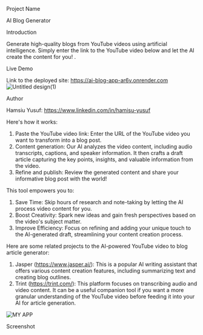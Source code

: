 Project Name

AI Blog Generator

Introduction

Generate high-quality blogs from YouTube videos using artificial intelligence. Simply enter the link to the YouTube video below and let the AI create the content for you! .

Live Demo

Link to the deployed site: https://ai-blog-app-ar6v.onrender.com
![Untitled design(1)](https://github.com/hamisuyusuf/ai_blog_app/assets/111646226/7e32c217-a1cc-4d0a-8450-33f632c9a806)

 	



Author

Hamsiu Yusuf: https://www.linkedin.com/in/hamisu-yusuf


Here's how it works:

   1. Paste the YouTube video link: Enter the URL of the YouTube video you want to transform into a blog post.
   2. Content generation: Our AI analyzes the video content, including audio transcripts, captions, and speaker information. It then crafts a draft article capturing the key points, insights, and valuable information from the video.
   3. Refine and publish: Review the generated content and share your informative blog post with the world!


This tool empowers you to:

   1. Save Time: Skip hours of research and note-taking by letting the AI process video content for you.
   2. Boost Creativity: Spark new ideas and gain fresh perspectives based on the video's subject matter.
   3. Improve Efficiency: Focus on refining and adding your unique touch to the AI-generated draft, streamlining your content creation process.

Here are some related projects to the AI-powered YouTube video to blog article generator:

   1. Jasper (https://www.jasper.ai/): This is a popular AI writing assistant that offers various content creation features, including summarizing text and creating blog outlines.
   2. Trint (https://trint.com/): This platform focuses on transcribing audio and video content. It can be a useful companion tool if you want a more granular understanding of the YouTube video before feeding it into your AI for article generation.

![MY APP](https://github.com/hamisuyusuf/ai_blog_app/assets/111646226/ec78f633-25ea-477f-a74b-461de6707632)



Screenshot

    
